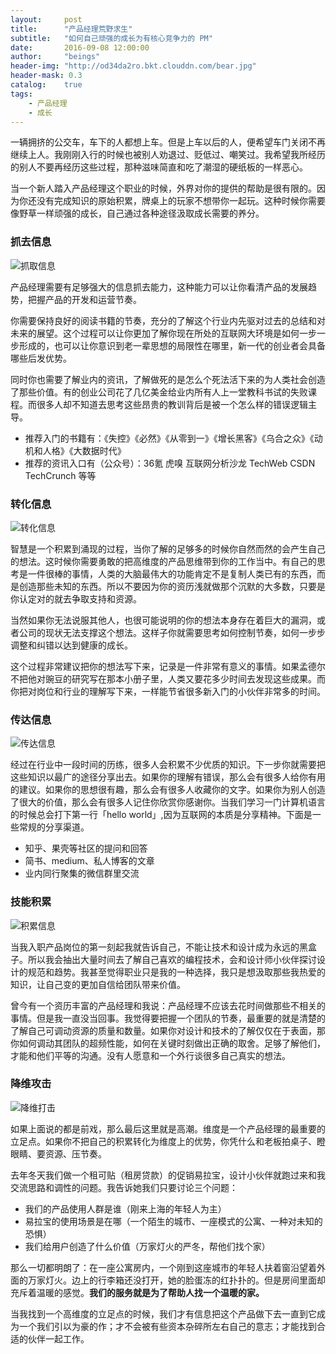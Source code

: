 ```yaml
---
layout:     post
title:      "产品经理荒野求生"
subtitle:   "如何自己顽强的成长为有核心竞争力的 PM"
date:       2016-09-08 12:00:00
author:     "beings"
header-img: "http://od34da2ro.bkt.clouddn.com/bear.jpg"
header-mask: 0.3
catalog:    true
tags:
    - 产品经理
    - 成长
---
```


一辆拥挤的公交车，车下的人都想上车。但是上车以后的人，便希望车门关闭不再继续上人。我刚刚入行的时候也被别人劝退过、贬低过、嘲笑过。我希望我所经历的别人不要再经历这些过程，那种滋味简直和吃了潮湿的硬纸板的一样恶心。

当一个新人踏入产品经理这个职业的时候，外界对你的提供的帮助是很有限的。因为你还没有完成知识的原始积累，牌桌上的玩家不想带你一起玩。这种时候你需要像野草一样顽强的成长，自己通过各种途径汲取成长需要的养分。

### 抓去信息

![抓取信息](http://7xragq.com1.z0.glb.clouddn.com/2016-04-09-抓取信息.png)

产品经理需要有足够强大的信息抓去能力，这种能力可以让你看清产品的发展趋势，把握产品的开发和运营节奏。

你需要保持良好的阅读书籍的节奏，充分的了解这个行业内先驱对过去的总结和对未来的展望。这个过程可以让你更加了解你现在所处的互联网大环境是如何一步一步形成的，也可以让你意识到老一辈思想的局限性在哪里，新一代的创业者会具备哪些后发优势。

同时你也需要了解业内的资讯，了解做死的是怎么个死法活下来的为人类社会创造了那些价值。有的创业公司花了几亿美金给业内所有人上一堂教科书试的失败课程。而很多人却不知道去思考这些昂贵的教训背后是被一个怎么样的错误逻辑主导。

+ 推荐入门的书籍有：《失控》《必然》《从零到一》《增长黑客》《乌合之众》《动机和人格》《大数据时代》
+ 推荐的资讯入口有（公众号）：36氪 虎嗅 互联网分析沙龙 TechWeb CSDN TechCrunch 等等

### 转化信息

![转化信息](http://7xragq.com1.z0.glb.clouddn.com/2016-04-09-转化信息.png)

智慧是一个积累到涌现的过程，当你了解的足够多的时候你自然而然的会产生自己的想法。这时候你需要勇敢的把高维度的产品思维带到你的工作当中。有自己的思考是一件很棒的事情，人类的大脑最伟大的功能肯定不是复制人类已有的东西，而是创造那些未知的东西。所以不要因为你的资历浅就做那个沉默的大多数，只要是你认定对的就去争取支持和资源。

当然如果你无法说服其他人，也很可能说明的你的想法本身存在着巨大的漏洞，或者公司的现状无法支撑这个想法。这样子你就需要思考如何控制节奏，如何一步步调整和纠错以达到健康的成长。

这个过程非常建议把你的想法写下来，记录是一件非常有意义的事情。如果孟德尔不把他对豌豆的研究写在那本小册子里，人类又要花多少时间去发现这些成果。而你把对岗位和行业的理解写下来，一样能节省很多新入门的小伙伴非常多的时间。

### 传达信息

![传达信息](http://7xragq.com1.z0.glb.clouddn.com/2016-04-09-传达信息.jpg)

经过在行业中一段时间的历练，很多人会积累不少优质的知识。下一步你就需要把这些知识以最广的途径分享出去。如果你的理解有错误，那么会有很多人给你有用的建议。如果你的思想很有趣，那么会有很多人收藏你的文字。如果你为别人创造了很大的价值，那么会有很多人记住你欣赏你感谢你。当我们学习一门计算机语言的时候总会打下第一行「hello world」,因为互联网的本质是分享精神。下面是一些常规的分享渠道。

+ 知乎、果壳等社区的提问和回答
+ 简书、medium、私人博客的文章
+ 业内同行聚集的微信群里交流

### 技能积累

![积累信息](http://7xragq.com1.z0.glb.clouddn.com/2016-04-09-积累信息.jpg)

当我入职产品岗位的第一刻起我就告诉自己，不能让技术和设计成为永远的黑盒子。所以我会抽出大量时间去了解自己喜欢的编程技术，会和设计师小伙伴探讨设计的规范和趋势。我甚至觉得职业只是我的一种选择，我只是想汲取那些我热爱的知识，让自己变的更加自信给团队带来价值。

曾今有一个资历丰富的产品经理和我说：产品经理不应该去花时间做那些不相关的事情。但是我一直没当回事。我觉得要把握一个团队的节奏，最重要的就是清楚的了解自己可调动资源的质量和数量。如果你对设计和技术的了解仅仅在于表面，那你如何调动其团队的超频性能，如何在关键时刻做出正确的取舍。足够了解他们，才能和他们平等的沟通。没有人愿意和一个外行谈很多自己真实的想法。

### 降维攻击

![降维打击](http://7xragq.com1.z0.glb.clouddn.com/2016-04-09-降维打击.jpg)

如果上面说的都是前戏，那么最后这里就是高潮。维度是一个产品经理的最重要的立足点。如果你不把自己的积累转化为维度上的优势，你凭什么和老板拍桌子、瞪眼睛、要资源、压节奏。

去年冬天我们做一个租可贴（租房贷款）的促销易拉宝，设计小伙伴就跑过来和我交流思路和调性的问题。我告诉她我们只要讨论三个问题：
+ 我们的产品使用人群是谁（刚来上海的年轻人为主）
+ 易拉宝的使用场景是在哪（一个陌生的城市、一座模式的公寓、一种对未知的恐惧）
+ 我们给用户创造了什么价值（万家灯火的严冬，帮他们找个家）

那么一切都明朗了：在一座公寓房内，一个刚到这座城市的年轻人扶着窗沿望着外面的万家灯火。边上的行李箱还没打开，她的脸蛋冻的红扑扑的。但是房间里面却充斥着温暖的感觉。**我们的服务就是为了帮助人找一个温暖的家。**

当我找到一个高维度的立足点的时候，我们才有信息把这个产品做下去一直到它成为一个我们引以为豪的作；才不会被有些资本杂碎所左右自己的意志；才能找到合适的伙伴一起工作。


